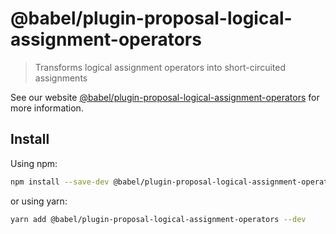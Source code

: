 # @babel/plugin-proposal-logical-assignment-operators

> Transforms logical assignment operators into short-circuited assignments

See our website [@babel/plugin-proposal-logical-assignment-operators](https://babeljs.io/docs/en/babel-plugin-proposal-logical-assignment-operators) for more information.

## Install

Using npm:

```sh
npm install --save-dev @babel/plugin-proposal-logical-assignment-operators
```

or using yarn:

```sh
yarn add @babel/plugin-proposal-logical-assignment-operators --dev
```
